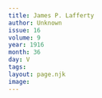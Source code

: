 ```yaml
---
title: James P. Lafferty
author: Unknown
issue: 16
volume: 9
year: 1916
month: 36
day: V
tags:
layout: page.njk
image:
---
```

